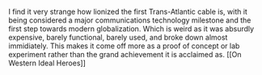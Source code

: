 I find it very strange how lionized the first Trans-Atlantic cable is, with it being considered a major communications technology milestone and the first step towards modern globalization. Which is weird as it was absurdly expensive, barely functional, barely used, and broke down almost immidiately. This makes it come off more as a proof of concept or lab experiment rather than the grand achievement it is acclaimed as.
[[On Western Ideal Heroes]]